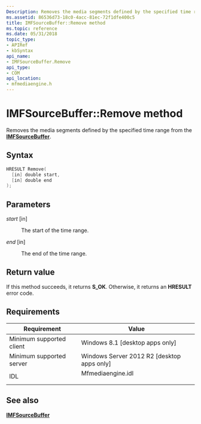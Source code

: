 ```yaml
---
Description: Removes the media segments defined by the specified time range from the IMFSourceBuffer.
ms.assetid: 86536d73-18c0-4acc-81ec-72f1dfe400c5
title: IMFSourceBuffer::Remove method
ms.topic: reference
ms.date: 05/31/2018
topic_type: 
- APIRef
- kbSyntax
api_name: 
- IMFSourceBuffer.Remove
api_type: 
- COM
api_location: 
- mfmediaengine.h
---
```


# IMFSourceBuffer::Remove method

Removes the media segments defined by the specified time range from the [**IMFSourceBuffer**](/windows/desktop/api/mfmediaengine/nn-mfmediaengine-imfsourcebuffer).

## Syntax


```C++
HRESULT Remove(
  [in] double start,
  [in] double end
);
```



## Parameters

<dl> <dt>

*start* \[in\]
</dt> <dd>

The start of the time range.

</dd> <dt>

*end* \[in\]
</dt> <dd>

The end of the time range.

</dd> </dl>

## Return value

If this method succeeds, it returns **S\_OK**. Otherwise, it returns an **HRESULT** error code.

## Requirements



| Requirement | Value |
|-------------------------------------|----------------------------------------------------------------------------------------------|
| Minimum supported client<br/> | Windows 8.1 \[desktop apps only\]<br/>                                                 |
| Minimum supported server<br/> | Windows Server 2012 R2 \[desktop apps only\]<br/>                                      |
| IDL<br/>                      | <dl> <dt>Mfmediaengine.idl</dt> </dl> |



## See also

<dl> <dt>

[**IMFSourceBuffer**](/windows/desktop/api/mfmediaengine/nn-mfmediaengine-imfsourcebuffer)
</dt> </dl>

 

 




